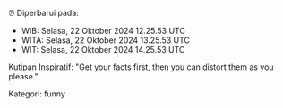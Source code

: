 ⏰ Diperbarui pada:
- WIB: Selasa, 22 Oktober 2024 12.25.53 UTC
- WITA: Selasa, 22 Oktober 2024 13.25.53 UTC
- WIT: Selasa, 22 Oktober 2024 14.25.53 UTC

Kutipan Inspiratif:
"Get your facts first, then you can distort them as you please."


Kategori: funny

